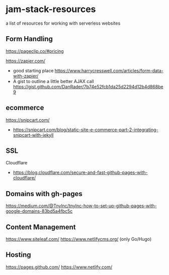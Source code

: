 # jam-stack-resources
a list of resources for working with serverless websites


## Form Handling 
https://pageclip.co/#pricing

https://zapier.com/
- good starting place https://www.harrycresswell.com/articles/form-data-with-zapier/
- A gist to outline a little better AJAX call https://gist.github.com/DanRader/7b74e52fcb1da25d2294d12b4d868be9


## ecommerce
https://snipcart.com/
- https://snipcart.com/blog/static-site-e-commerce-part-2-integrating-snipcart-with-jekyll

## SSL
Cloudflare
- https://blog.cloudflare.com/secure-and-fast-github-pages-with-cloudflare/

## Domains with gh-pages
https://medium.com/@Tnylnc/tnylnc-how-to-set-up-github-pages-with-google-domains-83bd5a4fbc5c

## Content Management
https://www.siteleaf.com/
https://www.netlifycms.org/ (only Go/Hugo)

## Hosting
https://pages.github.com/
https://www.netlify.com/
